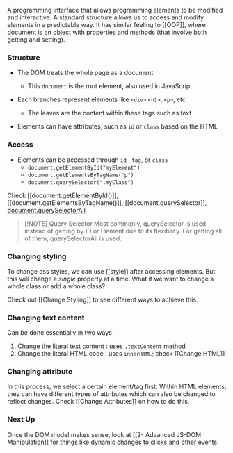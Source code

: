 A programming interface that allows programming elements to be modified and interactive. A standard structure allows us to access and modify elements in a predictable way. It has similar feeling to [[OOP]], where document is an object with properties and methods (that involve both getting and setting).

### Structure

- The DOM treats the whole page as a document. 
	- This `document` is the root element, also used in JavaScript.

- Each branches represent elements like `<div>` `<h1>`, `<p>`, etc
	- The leaves are the content within these tags such as text

- Elements can have attributes, such as `id` or `class` based on the HTML

### Access

- Elements can be accessed through `id` , `tag`, or `class`
	- `document.getElementById("myElement")`
	- `document.getElementsByTagName("p")`
	- `document.querySelector(".myClass")`

Check [[document.getElementById()]], [[document.getElementsByTagName()]], [[document.querySelector]], [document.querySelectorAll](document.querySelectorAll.md)

> [!NOTE] Query Selector
> Most commonly, querySelector is used instead of getting by ID or Element due to its flexibility.
> For getting all of them, querySelectorAll is used.


### Changing styling

To change css styles, we can use [[style]] after accessing elements. But this will change a *single* property at a time. What if we want to change a whole class or add a whole class?

Check out [[Change Styling]] to see different ways to achieve this.

### Changing text content

Can be done essentially in two ways - 
1. Change the literal text content : uses `.textContent` method
2. Change the literal HTML code : uses `innerHTML`;  check [[Change HTML]]

### Changing attribute 

In this process, we select a certain element/tag first. Within HTML elements, they can have different types of attributes which can also be changed to reflect changes. Check [[Change Attributes]] on how to do this.


### Next Up

Once the DOM model makes sense, look at [[2- Advanced JS-DOM Manipulation]] for things like dynamic changes to clicks and other events.

